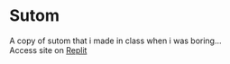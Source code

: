 # Sutom
A copy of sutom that i made in class when i was boring...  
Access site on [Replit](https://replit.com/@JEAN_MICHELMICH/Wordle#)
